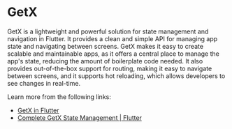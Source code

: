 # GetX

GetX is a lightweight and powerful solution for state management and navigation in Flutter. It provides a clean and simple API for managing app state and navigating between screens. GetX makes it easy to create scalable and maintainable apps, as it offers a central place to manage the app's state, reducing the amount of boilerplate code needed. It also provides out-of-the-box support for routing, making it easy to navigate between screens, and it supports hot reloading, which allows developers to see changes in real-time.

Learn more from the following links:

- [GetX in Flutter](https://docs.flutter.dev/development/data-and-backend/state-mgmt/options#getx)
- [Complete GetX State Management | Flutter](https://www.youtube.com/watch?v=CNpXbeI_slw)